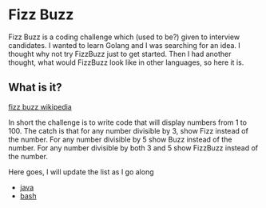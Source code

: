 # Fizz Buzz

Fizz Buzz is a coding challenge which (used to be?) given to
interview candidates.   I wanted to learn Golang and I was searching
for an idea.  I thought why not try FizzBuzz just to get started.
Then I had another thought, what would FizzBuzz look like in
other languages, so here it is.  

## What is it?
[fizz buzz wikipedia](https://en.wikipedia.org/wiki/Fizz_buzz)

In short the challenge is to write code that will display
numbers from 1 to 100.   The catch is that for any number divisible by 3, show Fizz instead of the number.  For any number divisible by
5 show Buzz instead of the number.   For any number divisible by
both 3 and 5 show FizzBuzz instead of the number.

Here goes, I will update the list as I go along

* [java](java)   
* [bash](bash)  
